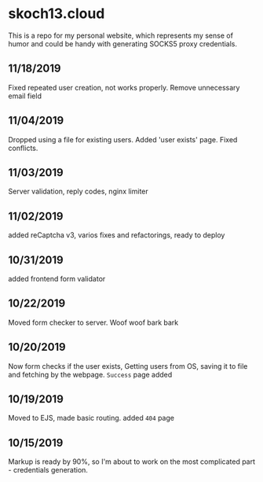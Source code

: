 # skoch13.cloud
This is a repo for my personal website, which represents my sense of humor and could be handy with generating SOCKS5 proxy credentials.

## 11/18/2019
Fixed repeated user creation, not works properly. Remove unnecessary email field

## 11/04/2019
Dropped using a file for existing users. Added 'user exists' page. Fixed conflicts.

## 11/03/2019
Server validation, reply codes, nginx limiter

## 11/02/2019
added reCaptcha v3, varios fixes and refactorings, ready to deploy

## 10/31/2019
added frontend form validator

## 10/22/2019
Moved form checker to server. Woof woof bark bark

## 10/20/2019
Now form checks if the user exists, Getting users from OS, saving it to file and fetching by the webpage. `Success` page added

## 10/19/2019
Moved to EJS, made basic routing. added `404` page

## 10/15/2019
Markup is ready by 90%, so I'm about to work on the most complicated part - credentials generation.